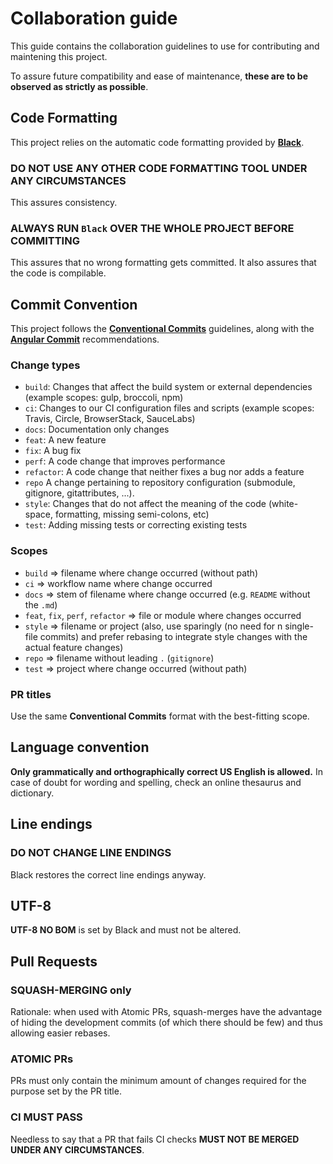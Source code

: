 # Collaboration guide

This guide contains the collaboration guidelines to use
for contributing and maintening this project.

To assure future compatibility and ease of maintenance,
**these are to be observed as strictly as possible**.

## Code Formatting

This project relies on the automatic code formatting
provided by **[Black](https://github.com/psf/black/)**.

### DO NOT USE ANY OTHER CODE FORMATTING TOOL UNDER ANY CIRCUMSTANCES

This assures consistency.

### ALWAYS RUN `Black` OVER THE WHOLE PROJECT BEFORE COMMITTING

This assures that no wrong formatting gets committed.
It also assures that the code is compilable.

## Commit Convention

This project follows the **[Conventional Commits](https://www.conventionalcommits.org/en/v1.0.0/)** guidelines,
along with the **[Angular Commit](https://github.com/angular/angular/blob/22b96b9/CONTRIBUTING.md#-commit-message-guidelines)** recommendations.

### Change types

* `build`: Changes that affect the build system or external dependencies (example scopes: gulp, broccoli, npm)
* `ci`: Changes to our CI configuration files and scripts (example scopes: Travis, Circle, BrowserStack, SauceLabs)
* `docs`: Documentation only changes
* `feat`: A new feature
* `fix`: A bug fix
* `perf`: A code change that improves performance
* `refactor`: A code change that neither fixes a bug nor adds a feature
* `repo` A change pertaining to repository configuration (submodule, gitignore, gitattributes, ...).
* `style`: Changes that do not affect the meaning of the code (white-space, formatting, missing semi-colons, etc)
* `test`: Adding missing tests or correcting existing tests

### Scopes

* `build` => filename where change occurred (without path)
* `ci` => workflow name where change occurred
* `docs` => stem of filename where change occurred (e.g. `README` without the `.md`)
* `feat`, `fix`, `perf`, `refactor` => file or module where changes occurred
* `style` => filename or project (also, use sparingly (no need for n single-file commits)
  and prefer rebasing to integrate style changes with the actual feature changes)
* `repo` => filename without leading `.` (`gitignore`)
* `test` => project where change occurred (without path)

### PR titles

Use the same **Conventional Commits** format with the best-fitting scope.

## Language convention

**Only grammatically and orthographically correct US English is allowed.**
In case of doubt for wording and spelling, check an online thesaurus and dictionary.

## Line endings

### DO NOT CHANGE LINE ENDINGS

Black restores the correct line endings anyway.

## UTF-8

**UTF-8 NO BOM** is set by Black and must not be altered.

## Pull Requests

### SQUASH-MERGING only

Rationale: when used with Atomic PRs, squash-merges have the advantage of hiding the development commits
(of which there should be few) and thus allowing easier rebases.

### ATOMIC PRs

PRs must only contain the minimum amount of changes required for the purpose set by the PR title.

### CI MUST PASS

Needless to say that a PR that fails CI checks **MUST NOT BE MERGED UNDER ANY CIRCUMSTANCES**.
